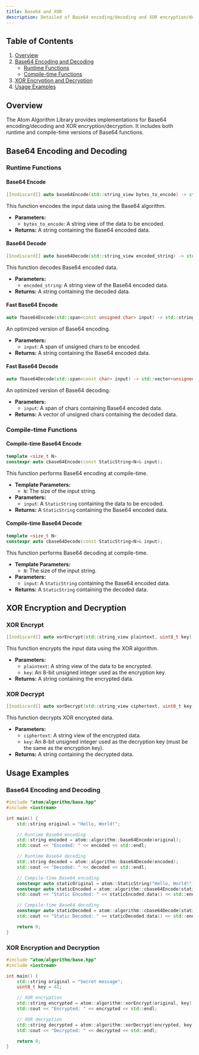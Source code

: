 ```yaml
---
title: Base64 and XOR
description: Detailed of Base64 encoding/decoding and XOR encryption/decryption functions in the Atom Algorithm Library, including runtime and compile-time implementations.
---
```


## Table of Contents

1. [Overview](#overview)
2. [Base64 Encoding and Decoding](#base64-encoding-and-decoding)
   - [Runtime Functions](#runtime-functions)
   - [Compile-time Functions](#compile-time-functions)
3. [XOR Encryption and Decryption](#xor-encryption-and-decryption)
4. [Usage Examples](#usage-examples)

## Overview

The Atom Algorithm Library provides implementations for Base64 encoding/decoding and XOR encryption/decryption. It includes both runtime and compile-time versions of Base64 functions.

## Base64 Encoding and Decoding

### Runtime Functions

#### Base64 Encode

```cpp
[[nodiscard]] auto base64Encode(std::string_view bytes_to_encode) -> std::string;
```

This function encodes the input data using the Base64 algorithm.

- **Parameters:**
  - `bytes_to_encode`: A string view of the data to be encoded.
- **Returns:** A string containing the Base64 encoded data.

#### Base64 Decode

```cpp
[[nodiscard]] auto base64Decode(std::string_view encoded_string) -> std::string;
```

This function decodes Base64 encoded data.

- **Parameters:**
  - `encoded_string`: A string view of the Base64 encoded data.
- **Returns:** A string containing the decoded data.

#### Fast Base64 Encode

```cpp
auto fbase64Encode(std::span<const unsigned char> input) -> std::string;
```

An optimized version of Base64 encoding.

- **Parameters:**
  - `input`: A span of unsigned chars to be encoded.
- **Returns:** A string containing the Base64 encoded data.

#### Fast Base64 Decode

```cpp
auto fbase64Decode(std::span<const char> input) -> std::vector<unsigned char>;
```

An optimized version of Base64 decoding.

- **Parameters:**
  - `input`: A span of chars containing Base64 encoded data.
- **Returns:** A vector of unsigned chars containing the decoded data.

### Compile-time Functions

#### Compile-time Base64 Encode

```cpp
template <size_t N>
constexpr auto cbase64Encode(const StaticString<N>& input);
```

This function performs Base64 encoding at compile-time.

- **Template Parameters:**
  - `N`: The size of the input string.
- **Parameters:**
  - `input`: A `StaticString` containing the data to be encoded.
- **Returns:** A `StaticString` containing the Base64 encoded data.

#### Compile-time Base64 Decode

```cpp
template <size_t N>
constexpr auto cbase64Decode(const StaticString<N>& input);
```

This function performs Base64 decoding at compile-time.

- **Template Parameters:**
  - `N`: The size of the input string.
- **Parameters:**
  - `input`: A `StaticString` containing the Base64 encoded data.
- **Returns:** A `StaticString` containing the decoded data.

## XOR Encryption and Decryption

### XOR Encrypt

```cpp
[[nodiscard]] auto xorEncrypt(std::string_view plaintext, uint8_t key) -> std::string;
```

This function encrypts the input data using the XOR algorithm.

- **Parameters:**
  - `plaintext`: A string view of the data to be encrypted.
  - `key`: An 8-bit unsigned integer used as the encryption key.
- **Returns:** A string containing the encrypted data.

### XOR Decrypt

```cpp
[[nodiscard]] auto xorDecrypt(std::string_view ciphertext, uint8_t key) -> std::string;
```

This function decrypts XOR encrypted data.

- **Parameters:**
  - `ciphertext`: A string view of the encrypted data.
  - `key`: An 8-bit unsigned integer used as the decryption key (must be the same as the encryption key).
- **Returns:** A string containing the decrypted data.

## Usage Examples

### Base64 Encoding and Decoding

```cpp
#include "atom/algorithm/base.hpp"
#include <iostream>

int main() {
    std::string original = "Hello, World!";

    // Runtime Base64 encoding
    std::string encoded = atom::algorithm::base64Encode(original);
    std::cout << "Encoded: " << encoded << std::endl;

    // Runtime Base64 decoding
    std::string decoded = atom::algorithm::base64Decode(encoded);
    std::cout << "Decoded: " << decoded << std::endl;

    // Compile-time Base64 encoding
    constexpr auto staticOriginal = atom::StaticString("Hello, World!");
    constexpr auto staticEncoded = atom::algorithm::cbase64Encode(staticOriginal);
    std::cout << "Static Encoded: " << staticEncoded.data() << std::endl;

    // Compile-time Base64 decoding
    constexpr auto staticDecoded = atom::algorithm::cbase64Decode(staticEncoded);
    std::cout << "Static Decoded: " << staticDecoded.data() << std::endl;

    return 0;
}
```

### XOR Encryption and Decryption

```cpp
#include "atom/algorithm/base.hpp"
#include <iostream>

int main() {
    std::string original = "Secret message";
    uint8_t key = 42;

    // XOR encryption
    std::string encrypted = atom::algorithm::xorEncrypt(original, key);
    std::cout << "Encrypted: " << encrypted << std::endl;

    // XOR decryption
    std::string decrypted = atom::algorithm::xorDecrypt(encrypted, key);
    std::cout << "Decrypted: " << decrypted << std::endl;

    return 0;
}
```
